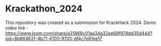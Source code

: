 # Krackathon_2024
This repository was created as a submission for KrackHack 2024.
Demo video link - https://www.loom.com/share/a31868c01aa34a32ae69f974dd35d444?sid=8b864631-4b71-4100-9705-df4c7e81ee17
